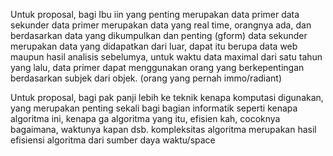 Untuk proposal, bagi Ibu iin yang penting merupakan data primer data sekunder
data primer merupakan data yang real time, orangnya ada, dan berdasarkan data yang dikumpulkan dan penting (gform)
data sekunder merupakan data yang didapatkan dari luar, dapat itu berupa data web maupun hasil analisis sebelumya,
untuk waktu data maximal dari satu tahun yang lalu,
data primer dapat menggunakan orang yang berkepentingan berdasarkan subjek dari objek. (orang yang pernah immo/radiant)

Untuk proposal, bagi pak panji lebih ke teknik kenapa komputasi digunakan, yang merupakan penting sekali bagi bagian informatik
seperti kenapa algoritma ini, kenapa ga algoritma yang itu, efisien kah, cocoknya bagaimana, waktunya kapan dsb.
kompleksitas algoritma merupakan hasil efisiensi algoritma dari sumber daya waktu/space